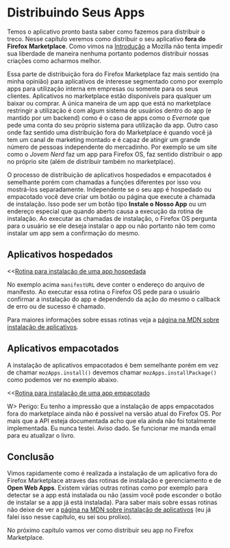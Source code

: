 # Distribuindo Seus Apps

Temos o aplicativo pronto basta saber como fazemos para distribuir o treco. Nesse capítulo veremos como distribuir o seu aplicativo **fora do Firefox Marketplace**. Como vimos na [Introdução](#introduction) a Mozilla não tenta impedir sua liberdade de maneira nenhuma portanto podemos distribuir nossas criações como acharmos melhor.

Essa parte de distribuição fora do Firefox Marketplace faz mais sentido (na minha opinião) para aplicativos de interesse segmentado como por exemplo apps para utilização interna em empresas ou somente para os seus clientes. Aplicativos no marketplace estão disponíveis para qualquer um baixar ou comprar. A única maneira de um app que está no marketplace restringir a utilização é com algum sistema de usuários dentro do app (e mantido por um backend) como é o caso de apps como o *Evernote* que pede uma conta do seu próprio sistema para utilização da app. Outro caso onde faz sentido uma distribuição fora do Marketplace é quando você já tem um canal de marketing montado e é capaz de atingir um grande número de pessoas independente do mercadinho. Por exemplo se um site como o *Jovem Nerd* faz um app para Firefox OS, faz sentido distribuir o app no próprio site (além de distribuir também no marketplace).

O processo de distribuição de aplicativos hospedados e empacotados é semelhante porém com chamadas a funções diferentes por isso vou mostrá-los separadamente. Independente se o seu app é hospedado ou empacotado você deve criar um botão ou página que execute a chamada de instalação. Isso pode ser um botão tipo **Instale o Nosso App** ou um endereço especial que quando aberto causa a execução da rotina de instalação. Ao executar as chamadas de instalação, o Firefox OS pergunta para o usuário se ele deseja instalar o app ou não portanto não tem como instalar um app sem a confirmação do mesmo.

## Aplicativos hospedados 

<<[Rotina para instalação de uma app hospedada](code/distribution/hosted_apps_distribution.js)

No exemplo acima `manifestURL` deve conter o endereço do arquivo de manifesto. Ao executar essa rotina o Firefox OS pede para o usuário confirmar a instalação do app e dependendo da ação do mesmo o callback de erro ou de sucesso é chamado.

Para maiores informações sobre essas rotinas veja a [página na MDN sobre instalação de aplicativos](https://developer.mozilla.org/pt-BR/docs/Apps/JavaScript_API).

## Aplicativos empacotados

A instalação de aplicativos empacotados é bem semelhante porém em vez de chamar `mozApps.install()` devemos chamar `mozApps.installPackage()` como podemos ver no exemplo abaixo.

<<[Rotina para instalação de uma app empacotado](code/distribution/packaged_apps_distribution.js)

W> Perigo: Eu tenho a impressão que a instalação de apps empacotados fora do marketplace ainda não é possível na versão atual do Firefox OS. Por mais que a API esteja documentada acho que ela ainda não foi totalmente implementada. Eu nunca testei. Aviso dado. Se funcionar me manda email para eu atualizar o livro.

## Conclusão

Vimos rapidamente como é realizada a instalação de um aplicativo fora do Firefox Marketplace atraves das rotinas de instalação e gerenciamento e de **Open Web Apps**. Existem várias outras rotinas como por exemplo para detectar se a app está instalada ou não (assim você pode esconder o botão de instalar se a app já está instalada). Para saber mais sobre essas rotinas não deixe de ver a [página na MDN sobre instalação de aplicativos](https://developer.mozilla.org/pt-BR/docs/Apps/JavaScript_API) (eu já falei isso nesse capítulo, eu sei sou prolixo).

No próximo capítulo vamos ver como distribuir seu app no Firefox Marketplace.
